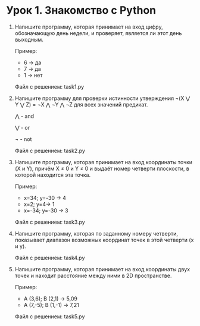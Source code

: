 # Урок 1. Знакомство с Python
1. Напишите программу, которая принимает на вход цифру, обозначающую день недели, и проверяет, является ли этот день выходным.

    Пример:

    - 6 -> да
    - 7 -> да
    - 1 -> нет
    
    Файл с решением: task1.py

2. Напишите программу для проверки истинности утверждения ¬(X ⋁ Y ⋁ Z) = ¬X ⋀ ¬Y ⋀ ¬Z для всех значений предикат.

    ⋀ - and

    ⋁ - or

    ¬ - not

    Файл с решением: task2.py

3. Напишите программу, которая принимает на вход координаты точки (X и Y), причём X ≠ 0 и Y ≠ 0 и выдаёт номер четверти плоскости, в которой находится эта точка.

    Пример:

    - x=34; y=-30 -> 4
    - x=2; y=4-> 1
    - x=-34; y=-30 -> 3

    Файл с решением: task3.py

4. Напишите программу, которая по заданному номеру четверти, показывает диапазон возможных координат точек в этой четверти (x и y).

    Файл с решением: task4.py

5. Напишите программу, которая принимает на вход координаты двух точек и находит расстояние между ними в 2D пространстве.

    Пример:

    - A (3,6); B (2,1) -> 5,09
    - A (7,-5); B (1,-1) -> 7,21

    Файл с решением: task5.py
